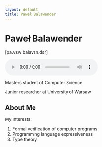 ```yaml
---
layout: default
title: Paweł Balawender
---
```


# Paweł Balawender

[pa.vɛw balavɛn.dɛr]

<audio controls>
    <source src="name-pronunciation.wav" type="audio/wav">
    Your browser does not support the audio element.
</audio>

Masters student of Computer Science

Junior researcher at University of Warsaw

## About Me

My interests:

1. Formal verification of computer programs
2. Programming language expressiveness
3. Type theory
